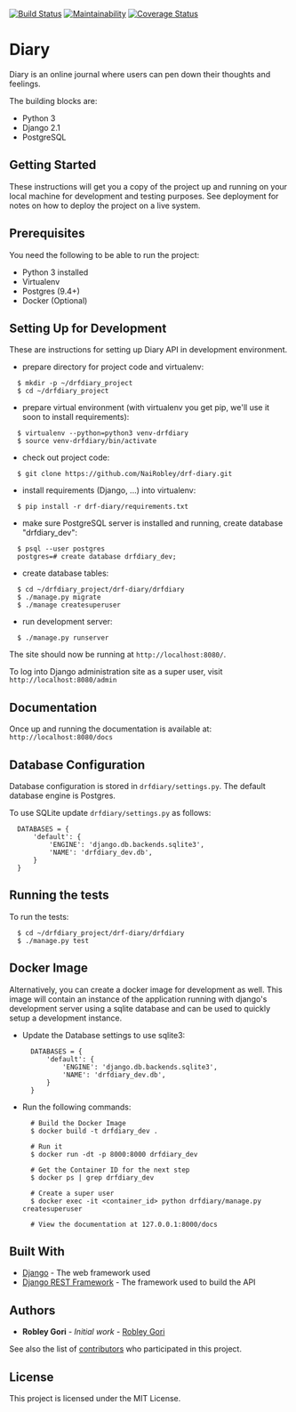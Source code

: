 [![Build Status](https://travis-ci.org/NaiRobley/drf-diary.svg?branch=master)](https://travis-ci.org/NaiRobley/drf-diary)  [![Maintainability](https://api.codeclimate.com/v1/badges/06c3c3319e917da59cbc/maintainability)](https://codeclimate.com/github/NaiRobley/drf-diary/maintainability)  [![Coverage Status](https://coveralls.io/repos/github/NaiRobley/drf-diary/badge.png?branch=master)](https://coveralls.io/github/NaiRobley/drf-diary?branch=master)

# Diary

Diary is an online journal where users can pen down their thoughts and feelings. 

The building blocks are:

* Python 3
* Django 2.1
* PostgreSQL

## Getting Started

These instructions will get you a copy of the project up and running on your local machine for development and testing purposes. See deployment for notes on how to deploy the project on a live system.

## Prerequisites

You need the following to be able to run the project:
* Python 3 installed
* Virtualenv
* Postgres (9.4+)
* Docker (Optional)

## Setting Up for Development

These are instructions for setting up Diary API in development environment.

* prepare directory for project code and virtualenv:
```
  $ mkdir -p ~/drfdiary_project
  $ cd ~/drfdiary_project
```

* prepare virtual environment
  (with virtualenv you get pip, we'll use it soon to install requirements):
```
  $ virtualenv --python=python3 venv-drfdiary
  $ source venv-drfdiary/bin/activate
```

* check out project code:
```
  $ git clone https://github.com/NaiRobley/drf-diary.git
```

* install requirements (Django, ...) into virtualenv:
```
  $ pip install -r drf-diary/requirements.txt
```

* make sure PostgreSQL server is installed and running, create
  database "drfdiary_dev":
```
  $ psql --user postgres
  postgres=# create database drfdiary_dev;
```

* create database tables:
```
  $ cd ~/drfdiary_project/drf-diary/drfdiary
  $ ./manage.py migrate
  $ ./manage createsuperuser
```

* run development server:
```
  $ ./manage.py runserver
```

The site should now be running at `http://localhost:8080/`.

To log into Django administration site as a super user,
visit `http://localhost:8080/admin`

## Documentation

Once up and running the documentation is available at: `http://localhost:8080/docs`

## Database Configuration

Database configuration is stored in `drfdiary/settings.py`.
The default database engine is Postgres. 

To use SQLite update `drfdiary/settings.py` as follows:

```
  DATABASES = {
      'default': {
          'ENGINE': 'django.db.backends.sqlite3',
          'NAME': 'drfdiary_dev.db',
      }
  }
```


## Running the tests

To run the tests:

```
  $ cd ~/drfdiary_project/drf-diary/drfdiary
  $ ./manage.py test
```

## Docker Image

Alternatively, you can create a docker image for development as well. This image will contain an instance of the application running with django's development server using a sqlite database and can be used to quickly setup a development instance.

* Update the Database settings to use sqlite3:
  ```
    DATABASES = {
        'default': {
            'ENGINE': 'django.db.backends.sqlite3',
            'NAME': 'drfdiary_dev.db',
        }
    }
  ```

* Run the following commands:
  ```
    # Build the Docker Image
    $ docker build -t drfdiary_dev .

    # Run it
    $ docker run -dt -p 8000:8000 drfdiary_dev
    
    # Get the Container ID for the next step
    $ docker ps | grep drfdiary_dev

    # Create a super user
    $ docker exec -it <container_id> python drfdiary/manage.py createsuperuser

    # View the documentation at 127.0.0.1:8000/docs 
  ```

## Built With

* [Django](https://www.djangoproject.com/) - The web framework used
* [Django REST Framework](http://www.django-rest-framework.org/) - The framework used to build the API

## Authors

* **Robley Gori** - *Initial work* - [Robley Gori](https://github.com/NaiRobley)

See also the list of [contributors](https://github.com/NaiRobley/drf-diary/contributors) who participated in this project.

## License

This project is licensed under the MIT License.
